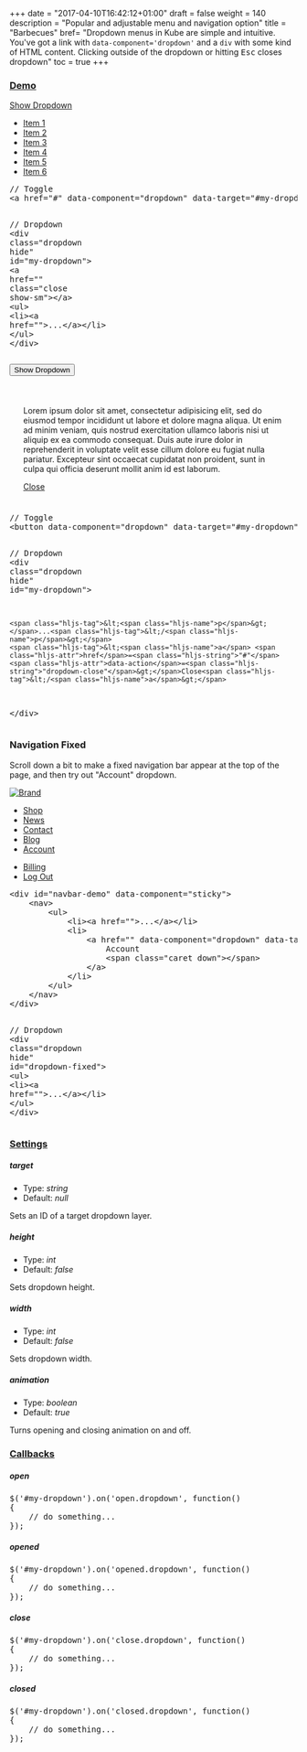 +++
date = "2017-04-10T16:42:12+01:00"
draft = false
weight = 140
description = "Popular and adjustable menu and navigation option"
title = "Barbecues"
bref= "Dropdown menus in Kube are simple and intuitive. You've got a link with <code>data-component='dropdown'</code> and a <code>div</code> with some kind of HTML content. Clicking outside of the dropdown or hitting <kbd>Esc</kbd> closes dropdown"
toc = true
+++

<h3 class="section-head" id="h-demo"><a href="#h-demo">Demo</a></h3>
<div class="example">
  <p><a data-component="dropdown" data-loaded="true" data-target="#dropdown1" href="#">Show Dropdown <span class="caret down"></span></a></p>
  <div class="dropdown hide" id="dropdown1">
    <a class="close show-sm" href=""></a>
    <ul>
      <li>
        <a href="">Item 1</a>
      </li>
      <li>
        <a href="">Item 2</a>
      </li>
      <li class="active">
        <a href="">Item 3</a>
      </li>
      <li>
        <a href="">Item 4</a>
      </li>
      <li>
        <a href=""><span class="label primary">Item 5</span></a>
      </li>
      <li>
        <a href=""><span class="label error">Item 6</span></a>
      </li>
    </ul>
  </div>
  <pre class="code skip">// Toggle
<span class="hljs-tag">&lt;<span class="hljs-name">a</span> <span class="hljs-attr">href</span>=<span class="hljs-string">"#"</span> <span class="hljs-attr">data-component</span>=<span class="hljs-string">"dropdown"</span> <span class="hljs-attr">data-target</span>=<span class="hljs-string">"#my-dropdown"</span>&gt;</span>Show <span class="hljs-tag">&lt;<span class="hljs-name">span</span> <span class="hljs-attr">class</span>=<span class="hljs-string">"caret down"</span>&gt;</span><span class="hljs-tag">&lt;/<span class="hljs-name">span</span>&gt;</span><span class="hljs-tag">&lt;/<span class="hljs-name">a</span>&gt;</span>

// Dropdown
<span class="hljs-tag">&lt;<span class="hljs-name">div</span> <span class="hljs-attr">class</span>=<span class="hljs-string">"dropdown hide"</span> <span class="hljs-attr">id</span>=<span class="hljs-string">"my-dropdown"</span>&gt;</span>
    <span class="hljs-tag">&lt;<span class="hljs-name">a</span> <span class="hljs-attr">href</span>=<span class="hljs-string">""</span> <span class="hljs-attr">class</span>=<span class="hljs-string">"close show-sm"</span>&gt;</span><span class="hljs-tag">&lt;/<span class="hljs-name">a</span>&gt;</span>
    <span class="hljs-tag">&lt;<span class="hljs-name">ul</span>&gt;</span>
        <span class="hljs-tag">&lt;<span class="hljs-name">li</span>&gt;</span><span class="hljs-tag">&lt;<span class="hljs-name">a</span> <span class="hljs-attr">href</span>=<span class="hljs-string">""</span>&gt;</span>...<span class="hljs-tag">&lt;/<span class="hljs-name">a</span>&gt;</span><span class="hljs-tag">&lt;/<span class="hljs-name">li</span>&gt;</span>
    <span class="hljs-tag">&lt;/<span class="hljs-name">ul</span>&gt;</span>
<span class="hljs-tag">&lt;/<span class="hljs-name">div</span>&gt;</span>
</pre>
</div>
<div class="example">
  <p><button class="button outline" data-component="dropdown" data-loaded="true" data-target="#dropdown2">Show Dropdown <span class="caret down"></span></button></p>
  <div class="dropdown hide" id="dropdown2">
    <div style="padding: 24px;">
      <p>Lorem ipsum dolor sit amet, consectetur adipisicing elit, sed do eiusmod tempor incididunt ut labore et dolore magna aliqua. Ut enim ad minim veniam, quis nostrud exercitation ullamco laboris nisi ut aliquip ex ea commodo consequat. Duis aute irure dolor in reprehenderit in voluptate velit esse cillum dolore eu fugiat nulla pariatur. Excepteur sint occaecat cupidatat non proident, sunt in culpa qui officia deserunt mollit anim id est laborum.</p><a data-action="dropdown-close" href="#">Close</a>
    </div>
  </div>
  <pre class="code skip">// Toggle
<span class="hljs-tag">&lt;<span class="hljs-name">button</span> <span class="hljs-attr">data-component</span>=<span class="hljs-string">"dropdown"</span> <span class="hljs-attr">data-target</span>=<span class="hljs-string">"#my-dropdown"</span>&gt;</span>Show Dropdown <span class="hljs-tag">&lt;<span class="hljs-name">span</span> <span class="hljs-attr">class</span>=<span class="hljs-string">"caret down"</span>&gt;</span><span class="hljs-tag">&lt;/<span class="hljs-name">span</span>&gt;</span><span class="hljs-tag">&lt;/<span class="hljs-name">button</span>&gt;</span>

// Dropdown
<span class="hljs-tag">&lt;<span class="hljs-name">div</span> <span class="hljs-attr">class</span>=<span class="hljs-string">"dropdown hide"</span> <span class="hljs-attr">id</span>=<span class="hljs-string">"my-dropdown"</span>&gt;</span>

    <span class="hljs-tag">&lt;<span class="hljs-name">p</span>&gt;</span>...<span class="hljs-tag">&lt;/<span class="hljs-name">p</span>&gt;</span>
    <span class="hljs-tag">&lt;<span class="hljs-name">a</span> <span class="hljs-attr">href</span>=<span class="hljs-string">"#"</span> <span class="hljs-attr">data-action</span>=<span class="hljs-string">"dropdown-close"</span>&gt;</span>Close<span class="hljs-tag">&lt;/<span class="hljs-name">a</span>&gt;</span>

<span class="hljs-tag">&lt;/<span class="hljs-name">div</span>&gt;</span>
</pre>
</div>
<h3 class="section-head">Navigation Fixed</h3>
<p>Scroll down a bit to make a fixed navigation bar appear at the top of the page, and then try out "Account" dropdown.</p>
<div class="example">
  <div data-component="sticky" data-loaded="true" id="navbar-demo">
    <div id="navbar-brand">
      <a href=""><img alt="Brand" src="/img/kube/brand.png"></a>
    </div>
    <nav id="navbar-main">
      <ul>
        <li>
          <a href="#">Shop</a>
        </li>
        <li>
          <a href="#">News</a>
        </li>
        <li>
          <a href="#">Contact</a>
        </li>
        <li>
          <a href="#">Blog</a>
        </li>
        <li>
          <a data-component="dropdown" data-loaded="true" data-target="#dropdown-fixed" href="">Account <span class="caret down"></span></a>
        </li>
      </ul>
    </nav>
  </div>
  <div class="dropdown hide" id="dropdown-fixed">
    <ul>
      <li>
        <a href="">Billing</a>
      </li>
      <li>
        <a href="">Log Out</a>
      </li>
    </ul>
  </div>
  <pre class="code skip"><span class="hljs-tag">&lt;<span class="hljs-name">div</span> <span class="hljs-attr">id</span>=<span class="hljs-string">"navbar-demo"</span> <span class="hljs-attr">data-component</span>=<span class="hljs-string">"sticky"</span>&gt;</span>
    <span class="hljs-tag">&lt;<span class="hljs-name">nav</span>&gt;</span>
        <span class="hljs-tag">&lt;<span class="hljs-name">ul</span>&gt;</span>
            <span class="hljs-tag">&lt;<span class="hljs-name">li</span>&gt;</span><span class="hljs-tag">&lt;<span class="hljs-name">a</span> <span class="hljs-attr">href</span>=<span class="hljs-string">""</span>&gt;</span>...<span class="hljs-tag">&lt;/<span class="hljs-name">a</span>&gt;</span><span class="hljs-tag">&lt;/<span class="hljs-name">li</span>&gt;</span>
            <span class="hljs-tag">&lt;<span class="hljs-name">li</span>&gt;</span>
                <span class="hljs-tag">&lt;<span class="hljs-name">a</span> <span class="hljs-attr">href</span>=<span class="hljs-string">""</span> <span class="hljs-attr">data-component</span>=<span class="hljs-string">"dropdown"</span> <span class="hljs-attr">data-target</span>=<span class="hljs-string">"#dropdown-fixed"</span>&gt;</span>
                    Account
                    <span class="hljs-tag">&lt;<span class="hljs-name">span</span> <span class="hljs-attr">class</span>=<span class="hljs-string">"caret down"</span>&gt;</span><span class="hljs-tag">&lt;/<span class="hljs-name">span</span>&gt;</span>
                <span class="hljs-tag">&lt;/<span class="hljs-name">a</span>&gt;</span>
            <span class="hljs-tag">&lt;/<span class="hljs-name">li</span>&gt;</span>
        <span class="hljs-tag">&lt;/<span class="hljs-name">ul</span>&gt;</span>
    <span class="hljs-tag">&lt;/<span class="hljs-name">nav</span>&gt;</span>
<span class="hljs-tag">&lt;/<span class="hljs-name">div</span>&gt;</span>

// Dropdown
<span class="hljs-tag">&lt;<span class="hljs-name">div</span> <span class="hljs-attr">class</span>=<span class="hljs-string">"dropdown hide"</span> <span class="hljs-attr">id</span>=<span class="hljs-string">"dropdown-fixed"</span>&gt;</span>
    <span class="hljs-tag">&lt;<span class="hljs-name">ul</span>&gt;</span>
        <span class="hljs-tag">&lt;<span class="hljs-name">li</span>&gt;</span><span class="hljs-tag">&lt;<span class="hljs-name">a</span> <span class="hljs-attr">href</span>=<span class="hljs-string">""</span>&gt;</span>...<span class="hljs-tag">&lt;/<span class="hljs-name">a</span>&gt;</span><span class="hljs-tag">&lt;/<span class="hljs-name">li</span>&gt;</span>
    <span class="hljs-tag">&lt;/<span class="hljs-name">ul</span>&gt;</span>
<span class="hljs-tag">&lt;/<span class="hljs-name">div</span>&gt;</span>
</pre>
</div>
<h3 class="section-head" id="h-settings"><a href="#h-settings">Settings</a></h3>
<h5>target</h5>
<ul>
  <li>Type: <var>string</var></li>
  <li>Default: <var>null</var></li>
</ul>
<p>Sets an ID of a target dropdown layer.</p>
<h5>height</h5>
<ul>
  <li>Type: <var>int</var></li>
  <li>Default: <var>false</var></li>
</ul>
<p>Sets dropdown height.</p>
<h5>width</h5>
<ul>
  <li>Type: <var>int</var></li>
  <li>Default: <var>false</var></li>
</ul>
<p>Sets dropdown width.</p>
<h5>animation</h5>
<ul>
  <li>Type: <var>boolean</var></li>
  <li>Default: <var>true</var></li>
</ul>
<p>Turns opening and closing animation on and off.</p>
<h3 class="section-head" id="h-callbacks"><a href="#h-callbacks">Callbacks</a></h3>
<h5>open</h5>
<pre class="code">$(<span class="hljs-string">'#my-dropdown'</span>).on(<span class="hljs-string">'open.dropdown'</span>, <span class="hljs-function"><span class="hljs-keyword">function</span>(<span class="hljs-params"></span>)
</span>{
    <span class="hljs-comment">// do something...</span>
});</pre>
<h5>opened</h5>
<pre class="code">$(<span class="hljs-string">'#my-dropdown'</span>).on(<span class="hljs-string">'opened.dropdown'</span>, <span class="hljs-function"><span class="hljs-keyword">function</span>(<span class="hljs-params"></span>)
</span>{
    <span class="hljs-comment">// do something...</span>
});</pre>
<h5>close</h5>
<pre class="code">$(<span class="hljs-string">'#my-dropdown'</span>).on(<span class="hljs-string">'close.dropdown'</span>, <span class="hljs-function"><span class="hljs-keyword">function</span>(<span class="hljs-params"></span>)
</span>{
    <span class="hljs-comment">// do something...</span>
});</pre>
<h5>closed</h5>
<pre class="code">$(<span class="hljs-string">'#my-dropdown'</span>).on(<span class="hljs-string">'closed.dropdown'</span>, <span class="hljs-function"><span class="hljs-keyword">function</span>(<span class="hljs-params"></span>)
</span>{
    <span class="hljs-comment">// do something...</span>
});</pre>